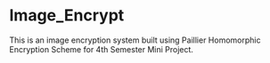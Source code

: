 # Image_Encrypt
This is an image encryption system built using Paillier Homomorphic Encryption Scheme for 4th Semester Mini Project. 
